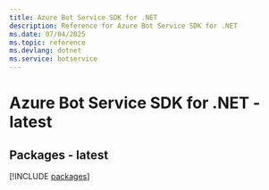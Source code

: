 ```yaml
---
title: Azure Bot Service SDK for .NET
description: Reference for Azure Bot Service SDK for .NET
ms.date: 07/04/2025
ms.topic: reference
ms.devlang: dotnet
ms.service: botservice
---
```

# Azure Bot Service SDK for .NET - latest
## Packages - latest
[!INCLUDE [packages](bot-service-index.md)]